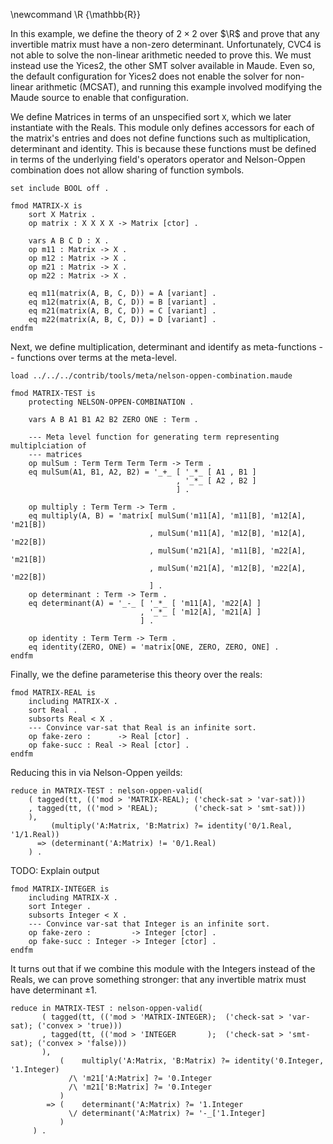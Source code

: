 \newcommand \R {\mathbb{R}}

In this example, we define the theory of $2\times 2$ over $\R$ and prove that any invertible matrix
must have a non-zero determinant. Unfortunately, CVC4 is not able to solve the non-linear arithmetic
needed to prove this. We must instead use the Yices2, the other SMT solver available in Maude. Even
so, the default configuration for Yices2 does not enable the solver for non-linear arithmetic
(MCSAT), and running this example involved modifying the Maude source to enable that configuration.

We define Matrices in terms of an unspecified sort `X`, which we later instantiate with the Reals.
This module only defines accessors for each of the matrix's entries and does not define functions
such as multiplication, determinant and identity. This is because these functions must be defined in
terms of the underlying field's operators operator and Nelson-Oppen combination does not allow
sharing of function symbols.

```test
set include BOOL off .

fmod MATRIX-X is
    sort X Matrix .
    op matrix : X X X X -> Matrix [ctor] .

    vars A B C D : X .
    op m11 : Matrix -> X .
    op m12 : Matrix -> X .
    op m21 : Matrix -> X .
    op m22 : Matrix -> X .

    eq m11(matrix(A, B, C, D)) = A [variant] .
    eq m12(matrix(A, B, C, D)) = B [variant] .
    eq m21(matrix(A, B, C, D)) = C [variant] .
    eq m22(matrix(A, B, C, D)) = D [variant] .
endfm
```

Next, we define multiplication, determinant and identify as meta-functions --
functions over terms at the meta-level.

```test
load ../../../contrib/tools/meta/nelson-oppen-combination.maude

fmod MATRIX-TEST is
    protecting NELSON-OPPEN-COMBINATION .

    vars A B A1 B1 A2 B2 ZERO ONE : Term .

    --- Meta level function for generating term representing multiplciation of
    --- matrices
    op mulSum : Term Term Term Term -> Term .
    eq mulSum(A1, B1, A2, B2) = '_+_ [ '_*_ [ A1 , B1 ]
                                     , '_*_ [ A2 , B2 ]
                                     ] .

    op multiply : Term Term -> Term .
    eq multiply(A, B) = 'matrix[ mulSum('m11[A], 'm11[B], 'm12[A], 'm21[B])
                               , mulSum('m11[A], 'm12[B], 'm12[A], 'm22[B])
                               , mulSum('m21[A], 'm11[B], 'm22[A], 'm21[B])
                               , mulSum('m21[A], 'm12[B], 'm22[A], 'm22[B])
                               ] .
    op determinant : Term -> Term .
    eq determinant(A) = '_-_ [ '_*_ [ 'm11[A], 'm22[A] ]
                             , '_*_ [ 'm12[A], 'm21[A] ]
                             ] .

    op identity : Term Term -> Term .
    eq identity(ZERO, ONE) = 'matrix[ONE, ZERO, ZERO, ONE] .
endfm
```

Finally, we the define parameterise this theory over the reals:

```test
fmod MATRIX-REAL is
    including MATRIX-X .
    sort Real .
    subsorts Real < X .
    --- Convince var-sat that Real is an infinite sort.
    op fake-zero :      -> Real [ctor] .
    op fake-succ : Real -> Real [ctor] .
endfm
```

Reducing this in via Nelson-Oppen yeilds:

```test
reduce in MATRIX-TEST : nelson-oppen-valid(
    ( tagged(tt, (('mod > 'MATRIX-REAL); ('check-sat > 'var-sat)))
    , tagged(tt, (('mod > 'REAL);        ('check-sat > 'smt-sat)))
    ),
         (multiply('A:Matrix, 'B:Matrix) ?= identity('0/1.Real, '1/1.Real))
      => (determinant('A:Matrix) != '0/1.Real)
    ) .
```

TODO: Explain output

```test
fmod MATRIX-INTEGER is
    including MATRIX-X .
    sort Integer .
    subsorts Integer < X .
    --- Convince var-sat that Integer is an infinite sort.
    op fake-zero :         -> Integer [ctor] .
    op fake-succ : Integer -> Integer [ctor] .
endfm

```

It turns out that if we combine this module with the Integers instead of the Reals, we can prove
something stronger: that any invertible matrix must have determinant $\pm 1$.

```test
reduce in MATRIX-TEST : nelson-oppen-valid(
       ( tagged(tt, (('mod > 'MATRIX-INTEGER);  ('check-sat > 'var-sat); ('convex > 'true)))
       , tagged(tt, (('mod > 'INTEGER       );  ('check-sat > 'smt-sat); ('convex > 'false)))
       ),
           (    multiply('A:Matrix, 'B:Matrix) ?= identity('0.Integer, '1.Integer)
             /\ 'm21['A:Matrix] ?= '0.Integer
             /\ 'm21['B:Matrix] ?= '0.Integer
           )
        => (    determinant('A:Matrix) ?= '1.Integer
             \/ determinant('A:Matrix) ?= '-_['1.Integer]
           )
     ) .
```

